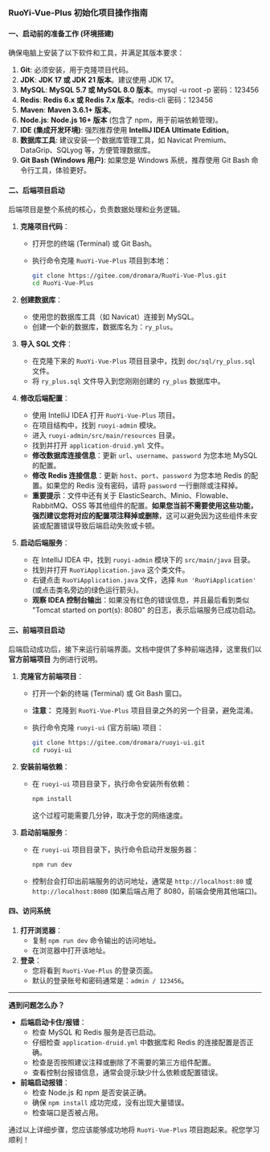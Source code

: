 ### RuoYi-Vue-Plus 初始化项目操作指南

#### 一、启动前的准备工作 (环境搭建)

确保电脑上安装了以下软件和工具，并满足其版本要求：

1. **Git**: 必须安装，用于克隆项目代码。
2. **JDK**: **JDK 17 或 JDK 21 版本**。建议使用 JDK 17。
3. **MySQL**: **MySQL 5.7 或 MySQL 8.0 版本**。mysql -u root -p 密码：123456
4. **Redis**: **Redis 6.x 或 Redis 7.x 版本**。redis-cli 密码：123456
5. **Maven**: **Maven 3.6.1+ 版本**。
6. **Node.js**: **Node.js 16+ 版本** (包含了 npm，用于前端依赖管理)。
7. **IDE (集成开发环境)**: 强烈推荐使用 **IntelliJ IDEA Ultimate Edition**。
8. **数据库工具**: 建议安装一个数据库管理工具，如 Navicat Premium、DataGrip、SQLyog 等，方便管理数据库。
9. **Git Bash (Windows 用户)**: 如果您是 Windows 系统，推荐使用 Git Bash 命令行工具，体验更好。

#### 二、后端项目启动

后端项目是整个系统的核心，负责数据处理和业务逻辑。

1. **克隆项目代码**：
   
   * 打开您的终端 (Terminal) 或 Git Bash。
   * 执行命令克隆 `RuoYi-Vue-Plus` 项目到本地：
     
     ```bash
     git clone https://gitee.com/dromara/RuoYi-Vue-Plus.git
     cd RuoYi-Vue-Plus
     ```

2. **创建数据库**：
   
   * 使用您的数据库工具（如 Navicat）连接到 MySQL。
   * 创建一个新的数据库，数据库名为：`ry_plus`。

3. **导入 SQL 文件**：
   
   * 在克隆下来的 `RuoYi-Vue-Plus` 项目目录中，找到 `doc/sql/ry_plus.sql` 文件。
   * 将 `ry_plus.sql` 文件导入到您刚刚创建的 `ry_plus` 数据库中。

4. **修改后端配置**：
   
   * 使用 IntelliJ IDEA 打开 `RuoYi-Vue-Plus` 项目。
   * 在项目结构中，找到 `ruoyi-admin` 模块。
   * 进入 `ruoyi-admin/src/main/resources` 目录。
   * 找到并打开 `application-druid.yml` 文件。
   * **修改数据库连接信息**：更新 `url`、`username`、`password` 为您本地 MySQL 的配置。
   * **修改 Redis 连接信息**：更新 `host`、`port`、`password` 为您本地 Redis 的配置。如果您的 Redis 没有密码，请将 `password` 一行删除或注释掉。
   * **重要提示**：文件中还有关于 ElasticSearch、Minio、Flowable、RabbitMQ、OSS 等其他组件的配置。**如果您当前不需要使用这些功能，强烈建议您将对应的配置项注释掉或删除**，这可以避免因为这些组件未安装或配置错误导致后端启动失败或卡顿。

5. **启动后端服务**：
   
   * 在 IntelliJ IDEA 中，找到 `ruoyi-admin` 模块下的 `src/main/java` 目录。
   * 找到并打开 `RuoYiApplication.java` 这个类文件。
   * 右键点击 `RuoYiApplication.java` 文件，选择 `Run 'RuoYiApplication'` (或点击类名旁边的绿色运行箭头)。
   * **观察 IDEA 控制台输出**：如果没有红色的错误信息，并且最后看到类似 "Tomcat started on port(s): 8080" 的日志，表示后端服务已成功启动。

#### 三、前端项目启动

后端启动成功后，接下来运行前端界面。文档中提供了多种前端选择，这里我们以 **官方前端项目** 为例进行说明。

1. **克隆官方前端项目**：
   
   * 打开一个新的终端 (Terminal) 或 Git Bash 窗口。
   * **注意：** 克隆到 `RuoYi-Vue-Plus` 项目目录之外的另一个目录，避免混淆。
   * 执行命令克隆 `ruoyi-ui` (官方前端) 项目：
     
     ```bash
     git clone https://gitee.com/dromara/ruoyi-ui.git
     cd ruoyi-ui
     ```

2. **安装前端依赖**：
   
   * 在 `ruoyi-ui` 项目目录下，执行命令安装所有依赖：
     
     ```bash
     npm install
     ```
     
     这个过程可能需要几分钟，取决于您的网络速度。

3. **启动前端服务**：
   
   * 在 `ruoyi-ui` 项目目录下，执行命令启动开发服务器：
     
     ```bash
     npm run dev
     ```
   * 控制台会打印出前端服务的访问地址，通常是 `http://localhost:80` 或 `http://localhost:8080` (如果后端占用了 8080，前端会使用其他端口)。

#### 四、访问系统

1. **打开浏览器**：
   * 复制 `npm run dev` 命令输出的访问地址。
   * 在浏览器中打开该地址。
2. **登录**：
   * 您将看到 `RuoYi-Vue-Plus` 的登录页面。
   * 默认的登录账号和密码通常是：`admin / 123456`。

---

**遇到问题怎么办？**

* **后端启动卡住/报错**：
  * 检查 MySQL 和 Redis 服务是否已启动。
  * 仔细检查 `application-druid.yml` 中数据库和 Redis 的连接配置是否正确。
  * 检查是否按照建议注释或删除了不需要的第三方组件配置。
  * 查看控制台报错信息，通常会提示缺少什么依赖或配置错误。
* **前端启动报错**：
  * 检查 Node.js 和 npm 是否安装正确。
  * 确保 `npm install` 成功完成，没有出现大量错误。
  * 检查端口是否被占用。

通过以上详细步骤，您应该能够成功地将 `RuoYi-Vue-Plus` 项目跑起来。祝您学习顺利！
